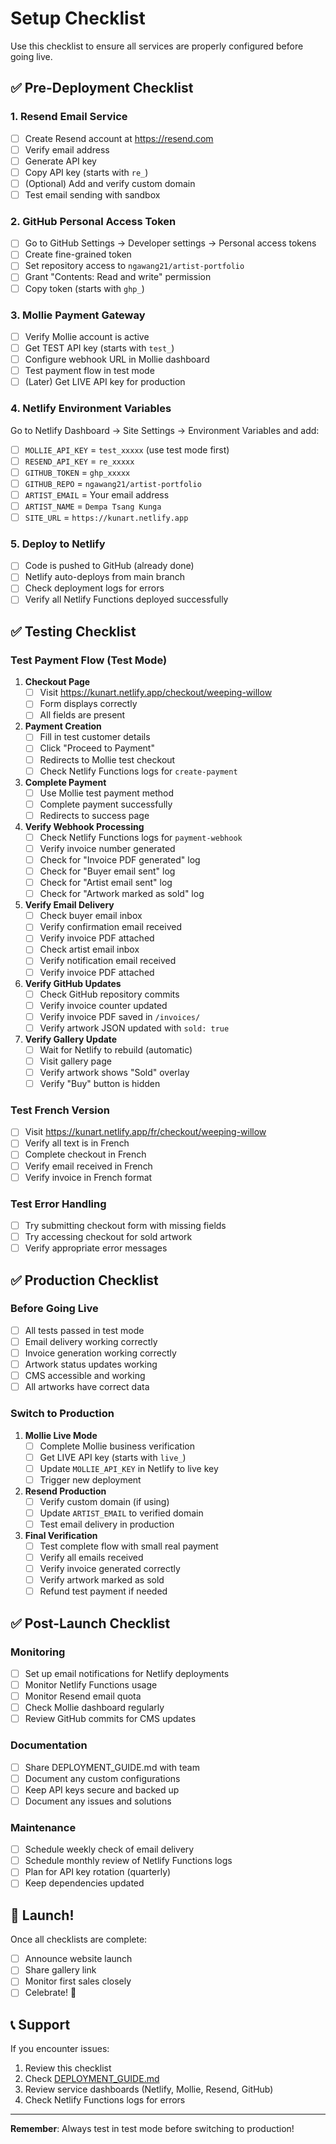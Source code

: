 # Setup Checklist

Use this checklist to ensure all services are properly configured before going live.

## ✅ Pre-Deployment Checklist

### 1. Resend Email Service
- [ ] Create Resend account at https://resend.com
- [ ] Verify email address
- [ ] Generate API key
- [ ] Copy API key (starts with `re_`)
- [ ] (Optional) Add and verify custom domain
- [ ] Test email sending with sandbox

### 2. GitHub Personal Access Token
- [ ] Go to GitHub Settings → Developer settings → Personal access tokens
- [ ] Create fine-grained token
- [ ] Set repository access to `ngawang21/artist-portfolio`
- [ ] Grant "Contents: Read and write" permission
- [ ] Copy token (starts with `ghp_`)

### 3. Mollie Payment Gateway
- [ ] Verify Mollie account is active
- [ ] Get TEST API key (starts with `test_`)
- [ ] Configure webhook URL in Mollie dashboard
- [ ] Test payment flow in test mode
- [ ] (Later) Get LIVE API key for production

### 4. Netlify Environment Variables
Go to Netlify Dashboard → Site Settings → Environment Variables and add:

- [ ] `MOLLIE_API_KEY` = `test_xxxxx` (use test mode first)
- [ ] `RESEND_API_KEY` = `re_xxxxx`
- [ ] `GITHUB_TOKEN` = `ghp_xxxxx`
- [ ] `GITHUB_REPO` = `ngawang21/artist-portfolio`
- [ ] `ARTIST_EMAIL` = Your email address
- [ ] `ARTIST_NAME` = `Dempa Tsang Kunga`
- [ ] `SITE_URL` = `https://kunart.netlify.app`

### 5. Deploy to Netlify
- [ ] Code is pushed to GitHub (already done)
- [ ] Netlify auto-deploys from main branch
- [ ] Check deployment logs for errors
- [ ] Verify all Netlify Functions deployed successfully

## ✅ Testing Checklist

### Test Payment Flow (Test Mode)

1. **Checkout Page**
   - [ ] Visit https://kunart.netlify.app/checkout/weeping-willow
   - [ ] Form displays correctly
   - [ ] All fields are present

2. **Payment Creation**
   - [ ] Fill in test customer details
   - [ ] Click "Proceed to Payment"
   - [ ] Redirects to Mollie test checkout
   - [ ] Check Netlify Functions logs for `create-payment`

3. **Complete Payment**
   - [ ] Use Mollie test payment method
   - [ ] Complete payment successfully
   - [ ] Redirects to success page

4. **Verify Webhook Processing**
   - [ ] Check Netlify Functions logs for `payment-webhook`
   - [ ] Verify invoice number generated
   - [ ] Check for "Invoice PDF generated" log
   - [ ] Check for "Buyer email sent" log
   - [ ] Check for "Artist email sent" log
   - [ ] Check for "Artwork marked as sold" log

5. **Verify Email Delivery**
   - [ ] Check buyer email inbox
   - [ ] Verify confirmation email received
   - [ ] Verify invoice PDF attached
   - [ ] Check artist email inbox
   - [ ] Verify notification email received
   - [ ] Verify invoice PDF attached

6. **Verify GitHub Updates**
   - [ ] Check GitHub repository commits
   - [ ] Verify invoice counter updated
   - [ ] Verify invoice PDF saved in `/invoices/`
   - [ ] Verify artwork JSON updated with `sold: true`

7. **Verify Gallery Update**
   - [ ] Wait for Netlify to rebuild (automatic)
   - [ ] Visit gallery page
   - [ ] Verify artwork shows "Sold" overlay
   - [ ] Verify "Buy" button is hidden

### Test French Version

- [ ] Visit https://kunart.netlify.app/fr/checkout/weeping-willow
- [ ] Verify all text is in French
- [ ] Complete checkout in French
- [ ] Verify email received in French
- [ ] Verify invoice in French format

### Test Error Handling

- [ ] Try submitting checkout form with missing fields
- [ ] Try accessing checkout for sold artwork
- [ ] Verify appropriate error messages

## ✅ Production Checklist

### Before Going Live

- [ ] All tests passed in test mode
- [ ] Email delivery working correctly
- [ ] Invoice generation working correctly
- [ ] Artwork status updates working
- [ ] CMS accessible and working
- [ ] All artworks have correct data

### Switch to Production

1. **Mollie Live Mode**
   - [ ] Complete Mollie business verification
   - [ ] Get LIVE API key (starts with `live_`)
   - [ ] Update `MOLLIE_API_KEY` in Netlify to live key
   - [ ] Trigger new deployment

2. **Resend Production**
   - [ ] Verify custom domain (if using)
   - [ ] Update `ARTIST_EMAIL` to verified domain
   - [ ] Test email delivery in production

3. **Final Verification**
   - [ ] Test complete flow with small real payment
   - [ ] Verify all emails received
   - [ ] Verify invoice generated correctly
   - [ ] Verify artwork marked as sold
   - [ ] Refund test payment if needed

## ✅ Post-Launch Checklist

### Monitoring

- [ ] Set up email notifications for Netlify deployments
- [ ] Monitor Netlify Functions usage
- [ ] Monitor Resend email quota
- [ ] Check Mollie dashboard regularly
- [ ] Review GitHub commits for CMS updates

### Documentation

- [ ] Share DEPLOYMENT_GUIDE.md with team
- [ ] Document any custom configurations
- [ ] Keep API keys secure and backed up
- [ ] Document any issues and solutions

### Maintenance

- [ ] Schedule weekly check of email delivery
- [ ] Schedule monthly review of Netlify Functions logs
- [ ] Plan for API key rotation (quarterly)
- [ ] Keep dependencies updated

## 🎉 Launch!

Once all checklists are complete:
- [ ] Announce website launch
- [ ] Share gallery link
- [ ] Monitor first sales closely
- [ ] Celebrate! 🎨

## 📞 Support

If you encounter issues:
1. Review this checklist
2. Check [DEPLOYMENT_GUIDE.md](./DEPLOYMENT_GUIDE.md)
3. Review service dashboards (Netlify, Mollie, Resend, GitHub)
4. Check Netlify Functions logs for errors

---

**Remember**: Always test in test mode before switching to production!
